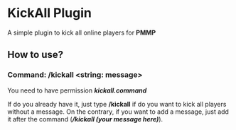 # KickAll Plugin
 A simple plugin to kick all online players for **PMMP**
 
 ## How to use?
 ### Command: **/kickall <string: message>**
 You need to have permission **_kickall.command_**
 
 If do you already have it, just type **/kickall** if do you want to kick all players without a message.
 On the contrary, if you want to add a message, just add it after the command (**_/kickall (your message here)_**).
